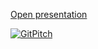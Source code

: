 [Open presentation](https://gitpitch.com/zeljkot/presentations/master?p=swagger)

[![GitPitch](https://gitpitch.com/assets/badge.svg)](https://gitpitch.com/zeljkot/presentations/master?grs=github&t=white&p=swagger)
